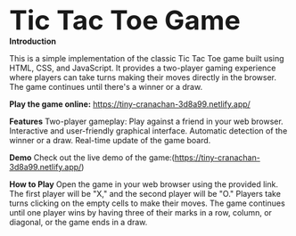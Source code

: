 <font size = "20">**Tic Tac Toe Game**</font> <br>
**Introduction** <br>

This is a simple implementation of the classic Tic Tac Toe game built using HTML, CSS, and JavaScript. It provides a two-player gaming experience where players can take turns making their moves directly in the browser. The game continues until there's a winner or a draw.

**Play the game online:** https://tiny-cranachan-3d8a99.netlify.app/

**Features**
Two-player gameplay: Play against a friend in your web browser.
Interactive and user-friendly graphical interface.
Automatic detection of the winner or a draw.
Real-time update of the game board.

**Demo**
Check out the live demo of the game:(https://tiny-cranachan-3d8a99.netlify.app/)

**How to Play**
Open the game in your web browser using the provided link.
The first player will be "X," and the second player will be "O."
Players take turns clicking on the empty cells to make their moves.
The game continues until one player wins by having three of their marks in a row, column, or diagonal, or the game ends in a draw.
